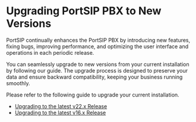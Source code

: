 # Upgrading PortSIP PBX to New Versions

PortSIP continually enhances the PortSIP PBX by introducing new features, fixing bugs, improving performance, and optimizing the user interface and operations in each periodic release.

You can seamlessly upgrade to new versions from your current installation by following our guide. The upgrade process is designed to preserve your data and ensure backward compatibility, keeping your business running smoothly.

Please refer to the following guide to upgrade your current installation.

* [Upgrading to the latest v22.x Release](1-installation-of-the-portsip-pbx/upgrade-portsip-pbx-to-v22.x.md)
* [Upgrading to the latest v16.x Release](1-installation-of-the-portsip-pbx/upgrade-portsip-pbx-to-v16.x.md)

